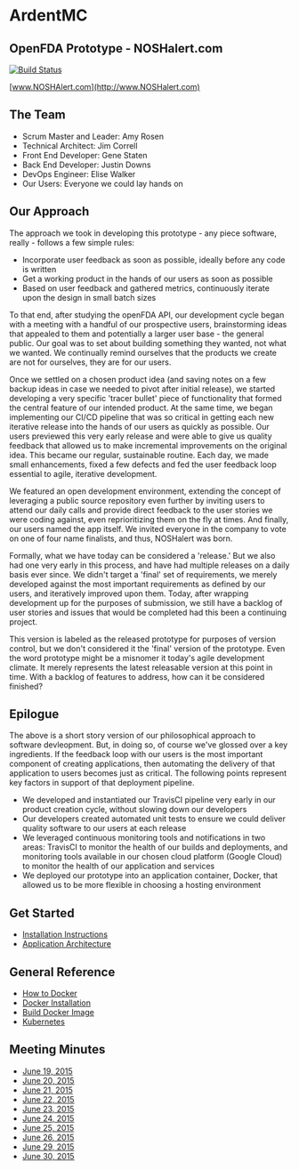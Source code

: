 # ArdentMC
## OpenFDA Prototype - NOSHalert.com
[![Build Status](https://travis-ci.org/ArdentMC/openFDA-Prototype.svg?branch=master)](https://travis-ci.org/ArdentMC/openFDA-Prototype)

[www.NOSHAlert.com](http://www.NOSHalert.com)

## The Team
* Scrum Master and Leader: Amy Rosen
* Technical Architect: Jim Correll
* Front End Developer: Gene Staten
* Back End Developer: Justin Downs
* DevOps Engineer: Elise Walker
* Our Users: Everyone we could lay hands on

## Our Approach
The approach we took in developing this prototype - any piece software, really - follows a few simple rules:
* Incorporate user feedback as soon as possible, ideally before any code is written
* Get a working product in the hands of our users as soon as possible
* Based on user feedback and gathered metrics, continuously iterate upon the design in small batch sizes

To that end, after studying the openFDA API, our development cycle began with a meeting with a handful of our prospective users, brainstorming ideas that appealed to them and potentially a larger user base - the general public.  Our goal was to set about building something they wanted, not what we wanted.  We continually remind ourselves that the products we create are not for ourselves, they are for our users.

Once we settled on a chosen product idea (and saving notes on a few backup ideas in case we needed to pivot after initial release), we started developing a very specific 'tracer bullet' piece of functionality that formed the central feature of our intended product. At the same time, we began implementing our CI/CD pipeline that was so critical in getting each new iterative release into the hands of our users as quickly as possible.  Our users previewed this very early release and were able to give us quality feedback that allowed us to make incremental improvements on the original idea.  This became our regular, sustainable routine.  Each day, we made small enhancements, fixed a few defects and fed the user feedback loop essential to agile, iterative development.

We featured an open development environment, extending the concept of leveraging a public source repository even further by inviting users to attend our daily calls and provide direct feedback to the user stories we were coding against, even reprioritizing them on the fly at times.  And finally, our users named the app itself.  We invited everyone in the company to vote on one of four name finalists, and thus, NOSHalert was born.

Formally, what we have today can be considered a 'release.'  But we also had one very early in this process, and have had multiple releases on a daily basis ever since.  We didn't target a 'final' set of requirements, we merely developed against the most important requirements as defined by our users, and iteratively improved upon them.  Today, after wrapping development up for the purposes of submission, we still have a backlog of user stories and issues that would be completed had this been a continuing project.

This version is labeled as the released prototype for purposes of version control, but we don't considered it the 'final' version of the prototype.  Even the word prototype might be a misnomer it today's agile development climate.  It merely represents the latest releasable version at this point in time.  With a backlog of features to address, how can it be considered finished?

## Epilogue
The above is a short story version of our philosophical approach to software devleopment.  But, in doing so, of course we've glossed over a key ingredients.  If the feedback loop with our users is the most important component of creating applications, then automating the delivery of that application to users becomes just as critical. The following points represent key factors in support of that deployment pipeline.

* We developed and instantiated our TravisCI pipeline very early in our product creation cycle, without slowing down our developers
* Our developers created automated unit tests to ensure we could deliver quality software to our users at each release
* We leveraged continuous monitoring tools and notifications in two areas:  TravisCI to monitor the health of our builds and deployments, and monitoring tools available in our chosen cloud platform (Google Cloud) to monitor the health of our application and services
* We deployed our prototype into an application container, Docker, that allowed us to be more flexible in choosing a hosting environment

## Get Started
* [Installation Instructions](https://github.com/ArdentMC/openFDA-Prototype/blob/master/documents/InstallationReadMe.md)
* [Application Architecture](https://github.com/ArdentMC/openFDA-Prototype/blob/master/documents/AppArchitectureReadMe.md)

## General Reference
* [How to Docker](https://github.com/ArdentMC/openFDA-Prototype/blob/master/documents/HowToDocker.md)
 * [Docker Installation](https://github.com/ArdentMC/openFDA-Prototype/blob/master/documents/DockerInstallationReadMe.md)
 * [Build Docker Image](https://github.com/ArdentMC/openFDA-Prototype/blob/master/documents/BuildDockerImage.md)
* [Kubernetes](https://github.com/ArdentMC/openFDA-Prototype/blob/master/documents/BuildDockerImage.md)

## Meeting Minutes
* [June 19, 2015](https://github.com/ArdentMC/openFDA-Prototype/blob/master/documents/Meeting-Minutes/06192015.md)
* [June 20, 2015](https://github.com/ArdentMC/openFDA-Prototype/blob/master/documents/Meeting-Minutes/06202015.md)
* [June 21, 2015](https://github.com/ArdentMC/openFDA-Prototype/blob/master/documents/Meeting-Minutes/06212015.md)
* [June 22, 2015](https://github.com/ArdentMC/openFDA-Prototype/blob/master/documents/Meeting-Minutes/06222015.md)
* [June 23, 2015](https://github.com/ArdentMC/openFDA-Prototype/blob/master/documents/Meeting-Minutes/06232015.md)
* [June 24, 2015](https://github.com/ArdentMC/openFDA-Prototype/blob/master/documents/Meeting-Minutes/06242015.md)
* [June 25, 2015](https://github.com/ArdentMC/openFDA-Prototype/blob/master/documents/Meeting-Minutes/06252015.md)
* [June 26, 2015](https://github.com/ArdentMC/openFDA-Prototype/blob/master/documents/Meeting-Minutes/06262015.md)
* [June 29, 2015](https://github.com/ArdentMC/openFDA-Prototype/blob/master/documents/Meeting-Minutes/06292015.md)
* [June 30, 2015](https://github.com/ArdentMC/openFDA-Prototype/blob/master/documents/Meeting-Minutes/06302015.md)
